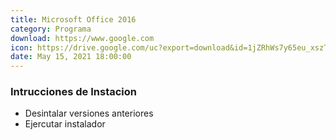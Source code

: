```yaml
---
title: Microsoft Office 2016
category: Programa
download: https://www.google.com
icon: https://drive.google.com/uc?export=download&id=1jZRhWs7y65eu_xszTJe4P_Yf3Mn3_X_3
date: May 15, 2021 18:00:00
---
```


### Intrucciones de Instacion

- Desintalar versiones anteriores
- Ejercutar instalador
